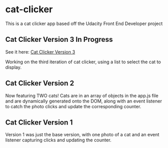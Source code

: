 # cat-clicker
This is a cat clicker app based off the Udacity Front End Developer project

## Cat Clicker Version 3 In Progress

See it here: [Cat Clicker Version 3](https://clockwerkz.github.io/cat-clicker/)

Working on the third iteration of cat clicker, using a list to select the cat to display.


##  Cat Clicker Version 2 

Now featuring TWO cats! Cats are in an array of objects in the app.js file and are dynamically generated onto the DOM, along with an event listener to catch the photo clicks and update the corresponding counter.


## Cat Clicker Version 1

Version 1 was just the base version, with one photo of a cat and an event listener capturing clicks and updating the counter.
